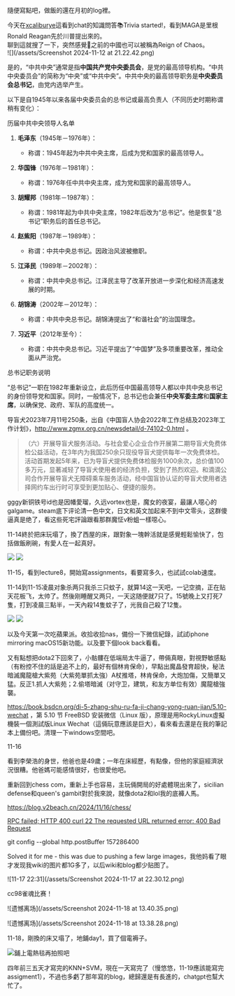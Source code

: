 隨便寫點吧，做飯的還在月初的log裡。

今天在[xcaliburye](https://www.twitch.tv/xcaliburye)這看到chat的知識問答📚Trivia started!，看到MAGA是里根Ronald Reagan先於川普提出來的。  
聊到這就搜了一下，突然感覺🐸之前的中國也可以被稱為Reign of Chaos。  
![](/assets/Screenshot 2024-11-12 at 21.22.42.png)

是的，“中共中央”通常是指**中国共产党中央委员会**，是党的最高领导机构。“中共中央委员会”的简称为“中央”或“中共中央”。中共中央的最高领导职务是**中央委员会总书记**，由党内选举产生。

以下是自1945年以来各届中央委员会的总书记或最高负责人（不同历史时期称谓稍有变化）：

历届中共中央领导人名单

1. **毛泽东**（1945年－1976年）：  
   - 称谓：1945年起为中共中央主席，后成为党和国家的最高领导人。
   
2. **华国锋**（1976年－1981年）：  
   - 称谓：1976年任中共中央主席，成为党和国家的最高领导人。

3. **胡耀邦**（1981年－1987年）：  
   - 称谓：1981年起为中共中央主席，1982年后改为“总书记”。他是恢复“总书记”职务后的首任总书记。

4. **赵紫阳**（1987年－1989年）：  
   - 称谓：中共中央总书记。因政治风波被撤职。

5. **江泽民**（1989年－2002年）：  
   - 称谓：中共中央总书记。江泽民主导了改革开放进一步深化和经济高速发展的时期。

6. **胡锦涛**（2002年－2012年）：  
   - 称谓：中共中央总书记。胡锦涛提出了“和谐社会”的治国理念。

7. **习近平**（2012年至今）：  
   - 称谓：中共中央总书记。习近平提出了“中国梦”及多项重要改革，推动全面从严治党。

总书记职务说明

“总书记”一职在1982年重新设立，此后历任中国最高领导人都以中共中央总书记的身份领导党和国家。同时，一般情况下，总书记也会兼任**中央军委主席**和**国家主席**，以确保党、政府、军队的高度统一。

导盲犬2023年7月11号250条，出自《中国盲人协会2022年工作总结及2023年工作计划》，http://www.zgmx.org.cn/newsdetail/d-74102-0.html 。  
>（六）开展导盲犬服务活动。与社会爱心企业合作开展第二期导盲犬免费体检公益活动，在3年内为我国250余只现役导盲犬提供每年一次免费体检。活动首期发起5年来，已为导盲犬提供免费体检服务1000余次，总价值100多万元，显著减轻了导盲犬使用者的经济负担，受到了热烈欢迎。和滴滴公司合作开展导盲犬无障碍乘车服务活动，经中国盲协认证的导盲犬使用者选择网约车出行时可享受到更加贴心、便捷的服务。

gggy新铜铁号id也是因幡愛瑠，久远vortex也是，魔女的夜宴，最讓人噁心的galgame。steam底下评论清一色中文，日文和英文加起来不到中文零头，这群傻逼真是绝了，看这些死宅評論跟看那群魔怔v粉蛆一樣噁心。

11-14終於把床玩塌了，換了西屋的床，跟對象一塊幹活就是感覺輕鬆愉快了，包括做飯刷碗，有愛人在一起真好。

![](/assets/IMG_0789.jpeg) ![](/assets/IMG_0795.jpeg)

11-15，看到lecture8，開始寫assignments，看要寫多久，也試試colab速度。

11-14到11-15凌晨对象杀两只我杀三只蚊子，就算14这一天吧，一记空摘，正在贴天花板飞，太帅了。然後刚睡醒又两只，一天这随便就7只了。15號晚上又打死7隻，打到凌晨三點半，一天內殺14隻蚊子了，光我自己殺了12隻。

![](/assets/5215b662ddf22055d0d49ea3273e9d97.JPG) ![](/assets/310ddcb9dda92333cd2ad77faadb1ae2.JPG)

以及今天第一次吃蘋果派。收拾收拾nas，備份一下微信紀錄，試試iphone mirroring macOS15新功能。以及要下個look back看看。

又有點想把dota2下回來了，小骷髏在低端局太牛逼了，帶倆真眼，對視野敏感點（有粉控不住的話是追不上的，最好有個林肯保命），早點出魔晶發育超快，秘法暗滅魔龍槍大紫苑（大紫苑單抓太強）A杖推塔，林肯保命，大炮加傷，又簡單又猛。反正1.抓人大紫苑；2.偷塔暗滅（对守卫，建筑，和友方单位有效）魔龍槍強襲。

https://book.bsdcn.org/di-5-zhang-shu-ru-fa-ji-chang-yong-ruan-jian/5.10-wechat ，第 5.10 节 FreeBSD 安装微信（Linux 版），原理是用RockyLinux虛擬機裝一個測試版Linux Wechat（這倆玩意應該是巨大），看來看去還是在我的筆記本上備份吧。清理一下windows空間吧。

11-16

看到李榮浩的身世，他爸也是49歲；一年在床經歷，有點像，但他的家庭經濟狀況很糟。他爸媽可能感情很好，也很愛他吧。

重新回到chess com，重新上手也容易，主玩倆開局的好處體現出來了，sicilian defense和queen's gambit對於我來說，就像dota2和lol我的底褲人馬。

https://blog.v2beach.cn/2024/11/16/chess/

[RPC failed; HTTP 400 curl 22 The requested URL returned error: 400 Bad Request](https://stackoverflow.com/a/78896165)

git config --global http.postBuffer 157286400

Solved it for me - this was due to pushing a few large images，我他妈看了眼才发现我wiki的图片都1G多了，以后wiki和blog都少贴图了。

![11-17  22:31](/assets/Screenshot 2024-11-17 at 22.30.12.png)

cc98雀魂比赛！

![遗憾离场](/assets/Screenshot 2024-11-18 at 13.40.35.png)

![遗憾离场](/assets/Screenshot 2024-11-18 at 13.38.28.png)

11-18，剛換的床又塌了，地鋪day1，買了個電褥子。

![鋪上電熱毯再拍照吧](/assets/IMG_0828.jpeg)

四年前三五天才寫完的KNN+SVM，現在一天寫完了（慢悠悠，11-19應該能寫完assigment1），不過也多虧了那年寫的blog，總歸還是有長進的，chatgpt也幫大忙了。